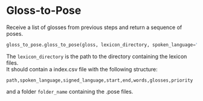 # Gloss-to-Pose

Receive a list of glosses from previous steps and return a sequence of poses.

```python
gloss_to_pose.gloss_to_pose(gloss, lexicon_directory, spoken_language="", signed_language="")
```

The `lexicon_directory` is the path to the directory containing the lexicon files.  
It should contain a index.csv file with the following structure:

```csv
path,spoken_language,signed_language,start,end,words,glosses,priority
```
  and a folder `folder_name` containing the .pose files.
  